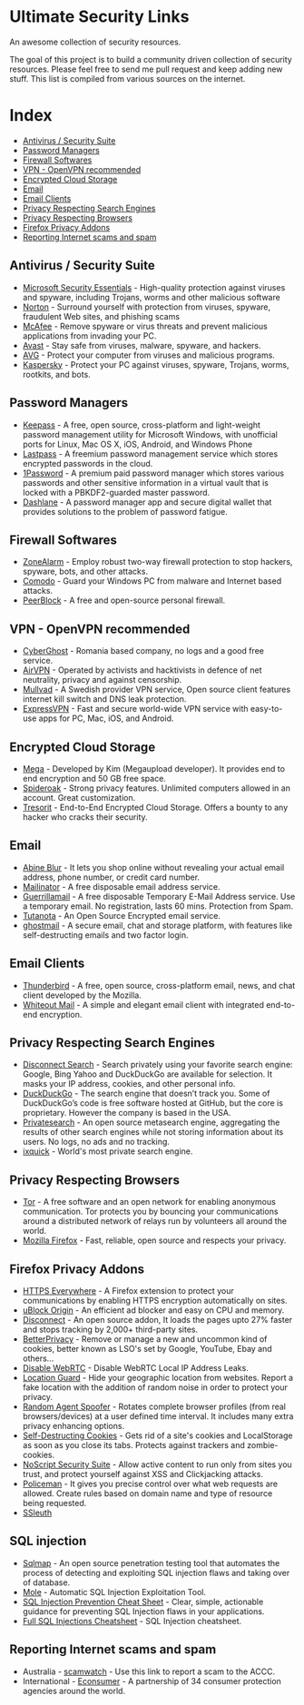 # Ultimate Security Links
An awesome collection of security resources.

The goal of this project is to build a community driven collection of security resources. Please feel free to send me pull request and keep adding new stuff. This list is compiled from various sources on the internet.

# Index #
- [Antivirus / Security Suite](https://github.com/dsuraj/Ultimate-Security-Links#antivirus--security-suite)
- [Password Managers](https://github.com/dsuraj/Ultimate-Security-Links#password-managers)
- [Firewall Softwares](https://github.com/dsuraj/Ultimate-Security-Links#firewall-softwares)
- [VPN - OpenVPN recommended](https://github.com/dsuraj/Ultimate-Security-Links#vpn---openvpn-recommended)
- [Encrypted Cloud Storage](https://github.com/dsuraj/Ultimate-Security-Links#encrypted-cloud-storage)
- [Email](https://github.com/dsuraj/Ultimate-Security-Links#email)
- [Email Clients](https://github.com/dsuraj/Ultimate-Security-Links#email-clients)
- [Privacy Respecting Search Engines](https://github.com/dsuraj/Ultimate-Security-Links#privacy-respecting-search-engines)
- [Privacy Respecting Browsers](https://github.com/dsuraj/Ultimate-Security-Links#privacy-respecting-browsers)
- [Firefox Privacy Addons](https://github.com/dsuraj/Ultimate-Security-Links#firefox-privacy-addons)
- [Reporting Internet scams and spam](https://github.com/dsuraj/Ultimate-Security-Links#reporting-internet-scams-and-spam)

## Antivirus / Security Suite ##

- [Microsoft Security Essentials](http://windows.microsoft.com/en-us/windows/security-essentials-download) - High-quality protection against viruses and spyware, including Trojans, worms and other malicious software
- [Norton](https://us.norton.com/) - Surround yourself with protection from viruses, spyware, fraudulent Web sites, and phishing scams
- [McAfee](http://www.mcafee.com/us/) - Remove spyware or virus threats and prevent malicious applications from invading your PC.
- [Avast](https://www.avast.com/en-us/index) - Stay safe from viruses, malware, spyware, and hackers.
- [AVG](http://www.avg.com/au-en/homepage) - Protect your computer from viruses and malicious programs.
- [Kaspersky](http://www.kaspersky.com/) - Protect your PC against viruses, spyware, Trojans, worms, rootkits, and bots.

## Password Managers ##
- [Keepass](http://keepass.info/) - A free, open source, cross-platform and light-weight password management utility for Microsoft Windows, with unofficial ports for Linux, Mac OS X, iOS, Android, and Windows Phone
- [Lastpass](https://lastpass.com/) - A freemium password management service which stores encrypted passwords in the cloud.
- [1Password](https://agilebits.com/onepassword) - A premium paid password manager which stores various passwords and other sensitive information in a virtual vault that is locked with a PBKDF2-guarded master password.
- [Dashlane](https://www.dashlane.com/) - A password manager app and secure digital wallet that provides solutions to the problem of password fatigue.

## Firewall Softwares ##
- [ZoneAlarm](http://www.zonealarm.com/software/free-firewall/) - Employ robust two-way firewall protection to stop hackers, spyware, bots, and other attacks.
- [Comodo](https://www.comodo.com/) - Guard your Windows PC from malware and Internet based attacks.
- [PeerBlock](http://www.peerblock.com/) - A free and open-source personal firewall.

## VPN - OpenVPN recommended ##
- [CyberGhost](https://www.cyberghostvpn.com) - Romania based company, no logs and a good free service.
- [AirVPN](https://airvpn.org/) - Operated by activists and hacktivists in defence of net neutrality, privacy and against censorship. 
- [Mullvad](https://mullvad.net/en/) - A Swedish provider VPN service, Open source client features internet kill switch and DNS leak protection.
- [ExpressVPN](https://www.expressvpn.com/) - Fast and secure world-wide VPN service with easy-to-use apps for PC, Mac, iOS, and Android.

## Encrypted Cloud Storage ##
- [Mega](https://mega.co.nz/) - Developed by Kim (Megaupload developer). It provides end to end encryption and 50 GB free space.
- [Spideroak](https://spideroak.com/) - Strong privacy features. Unlimited computers allowed in an account. Great customization.
- [Tresorit](https://tresorit.com/) - End-to-End Encrypted Cloud Storage. Offers a bounty to any hacker who cracks their security.

## Email ##
- [Abine Blur](https://www.abine.com/index.html) - It lets you shop online without revealing your actual email address, phone number, or credit card number.
- [Mailinator](https://mailinator.com/) - A free disposable email address service.
- [Guerrillamail](https://www.guerrillamail.com/) - A free disposable Temporary E-Mail Address service. Use a temporary email. No registration, lasts 60 mins. Protection from Spam.
- [Tutanota](https://www.tutanota.com/) - An Open Source Encrypted email service.
- [ghostmail](https://www.ghostmail.com/) - A secure email, chat and storage platform, with features like self-destructing emails and two factor login.

## Email Clients ##
- [Thunderbird](https://www.mozilla.org/en-US/thunderbird/) - A free, open source, cross-platform email, news, and chat client developed by the Mozilla.
- [Whiteout Mail](https://whiteout.io/) - A simple and elegant email client with integrated end-to-end encryption.

## Privacy Respecting Search Engines ##
- [Disconnect Search](https://search.disconnect.me/) - Search privately using your favorite search engine: Google, Bing Yahoo and DuckDuckGo are available for selection. It masks your IP address, cookies, and other personal info.
- [DuckDuckGo](https://duckduckgo.com/) - The search engine that doesn’t track you. Some of DuckDuckGo’s code is free software hosted at GitHub, but the core is proprietary. However the company is based in the USA.
- [Privatesearch](https://www.privatesearch.io/) - An open source metasearch engine, aggregating the results of other search engines while not storing information about its users. No logs, no ads and no tracking.
- [ixquick](https://ixquick.com/) - World's most private search engine.

## Privacy Respecting Browsers ##
- [Tor](https://www.torproject.org/) - A free software and an open network for enabling anonymous communication. Tor protects you by bouncing your communications around a distributed network of relays run by volunteers all around the world.
- [Mozilla Firefox](https://www.firefox.com/) - Fast, reliable, open source and respects your privacy.

## Firefox Privacy Addons ##
- [HTTPS Everywhere](https://addons.mozilla.org/en-US/firefox/addon/https-everywhere/?src=ss) - A Firefox extension to protect your communications by enabling HTTPS encryption automatically on sites.
- [uBlock Origin](https://addons.mozilla.org/en-US/firefox/addon/ublock-origin/) - An efficient ad blocker and easy on CPU and memory.
- [Disconnect](https://addons.mozilla.org/en-US/firefox/addon/disconnect/) - An open source addon, It loads the pages upto 27% faster and stops tracking by 2,000+ third-party sites.
- [BetterPrivacy](https://addons.mozilla.org/en-US/firefox/addon/betterprivacy/) - Remove or manage a new and uncommon kind of cookies, better known as LSO's set by Google, YouTube, Ebay and others...
- [Disable WebRTC](https://addons.mozilla.org/En-us/firefox/addon/happy-bonobo-disable-webrtc/) - Disable WebRTC Local IP Address Leaks.
- [Location Guard](https://addons.mozilla.org/en-US/firefox/addon/location-guard/) - Hide your geographic location from websites. Report a fake location with the addition of random noise in order to protect your privacy.
- [Random Agent Spoofer](https://addons.mozilla.org/en-US/firefox/addon/random-agent-spoofer/) - Rotates complete browser profiles (from real browsers/devices) at a user defined time interval. It includes many extra privacy enhancing options.
- [Self-Destructing Cookies](https://addons.mozilla.org/en-US/firefox/addon/self-destructing-cookies/) - Gets rid of a site's cookies and LocalStorage as soon as you close its tabs. Protects against trackers and zombie-cookies.
- [NoScript Security Suite](https://addons.mozilla.org/en-US/firefox/addon/noscript/) - Allow active content to run only from sites you trust, and protect yourself against XSS and Clickjacking attacks.
- [Policeman](https://addons.mozilla.org/en-US/firefox/addon/policeman/) - It gives you precise control over what web requests are allowed. Create rules based on domain name and type of resource being requested.
- [SSleuth](https://addons.mozilla.org/en-US/firefox/addon/ssleuth/?src=hp-dl-upandcoming)

## SQL injection ##
- [Sqlmap](http://sqlmap.org/) - An open source penetration testing tool that automates the process of detecting and exploiting SQL injection flaws and taking over of database.
- [Mole](http://sourceforge.net/projects/themole/) - Automatic SQL Injection Exploitation Tool.
- [SQL Injection Prevention Cheat Sheet](https://www.owasp.org/index.php/SQL_Injection_Prevention_Cheat_Sheet) - Clear, simple, actionable guidance for preventing SQL Injection flaws in your applications.
- [Full SQL Injections Cheatsheet](https://www.exploit-db.com/papers/13650/) - SQL Injection cheatsheet.

## Reporting Internet scams and spam ##
- Australia - [scamwatch](https://www.scamwatch.gov.au/report-a-scam) - Use this link to report a scam to the ACCC.
- International - [Econsumer](https://www.econsumer.gov) - A partnership of 34 consumer protection agencies around the world.
